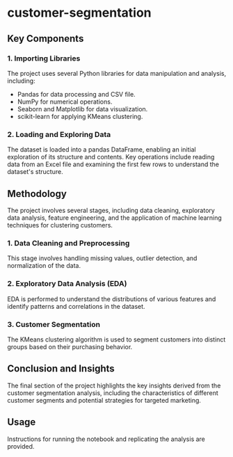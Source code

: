 # customer-segmentation

## Key Components

### 1. Importing Libraries
The project uses several Python libraries for data manipulation and analysis, including:

- Pandas for data processing and CSV file.
- NumPy for numerical operations.
- Seaborn and Matplotlib for data visualization.
- scikit-learn for applying KMeans clustering.

### 2. Loading and Exploring Data
The dataset is loaded into a pandas DataFrame, enabling an initial exploration of its structure and contents. Key operations include reading data from an Excel file and examining the first few rows to understand the dataset's structure.

## Methodology

The project involves several stages, including data cleaning, exploratory data analysis, feature engineering, and the application of machine learning techniques for clustering customers.

### 1. Data Cleaning and Preprocessing
This stage involves handling missing values, outlier detection, and normalization of the data.

### 2. Exploratory Data Analysis (EDA)
EDA is performed to understand the distributions of various features and identify patterns and correlations in the dataset.

### 3. Customer Segmentation
The KMeans clustering algorithm is used to segment customers into distinct groups based on their purchasing behavior.

## Conclusion and Insights

The final section of the project highlights the key insights derived from the customer segmentation analysis, including the characteristics of different customer segments and potential strategies for targeted marketing.

## Usage

Instructions for running the notebook and replicating the analysis are provided.
